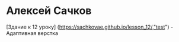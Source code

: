 
# Алексей Сачков
[Здание к 12 уроку] (https://sachkovae.github.io/lesson_12/,"test") - Адаптивная верстка
